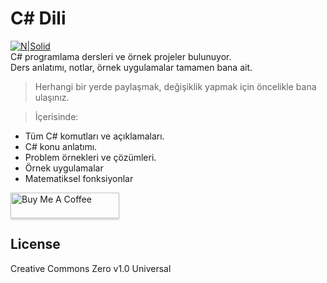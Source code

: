 <h1 class="code-line" data-line-start=0 data-line-end=1 ><a id="CSharp_Dili_0"></a>C# Dili</h1>
<p class="has-line-data" data-line-start="2" data-line-end="5"><a href="http://www.artistscompany.net"><img src="https://raw.githubusercontent.com/creosB/presentation/main/background.png" alt="N|Solid"></a><br>
C# programlama dersleri ve örnek projeler bulunuyor.<br>
Ders anlatımı, notlar, örnek uygulamalar tamamen bana ait.</p>
<blockquote>
<p class="has-line-data" data-line-start="5" data-line-end="6">Herhangi bir yerde paylaşmak, değişiklik yapmak için öncelikle bana ulaşınız.</p>
</blockquote>
<blockquote>
<p class="has-line-data" data-line-start="7" data-line-end="8">İçerisinde:</p>
</blockquote>
<ul>
<li class="has-line-data" data-line-start="8" data-line-end="9">Tüm C#  komutları ve açıklamaları.</li>
<li class="has-line-data" data-line-start="9" data-line-end="10">C# konu anlatımı.</li>
<li class="has-line-data" data-line-start="10" data-line-end="11">Problem örnekleri ve çözümleri.</li>
<li class="has-line-data" data-line-start="11" data-line-end="12">Örnek uygulamalar</li>
<li class="has-line-data" data-line-start="12" data-line-end="13">Matematiksel fonksiyonlar</li>
</ul>
<a href="https://www.buymeacoffee.com/creos" target="_blank"><img src="https://www.buymeacoffee.com/assets/img/custom_images/orange_img.png" alt="Buy Me A Coffee" style="height: 41px !important;width: 174px !important;box-shadow: 0px 3px 2px 0px rgba(190, 190, 190, 0.5) !important;-webkit-box-shadow: 0px 3px 2px 0px rgba(190, 190, 190, 0.5) !important;" ></a>
<h2 class="code-line" data-line-start=18 data-line-end=20 ><a id="License_18"></a>License</h2>
<p class="has-line-data" data-line-start="21" data-line-end="22">Creative Commons Zero v1.0 Universal</p>

